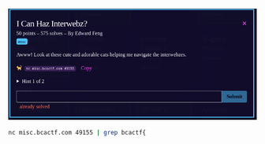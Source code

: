 ![Challenge](https://github.com/ZeroCooL-555/CTF/blob/master/BCACTF%202.0/misc/I%20Can%20Haz%20Interwebz/challenge.png)


```bash
nc misc.bcactf.com 49155 | grep bcactf{
```
